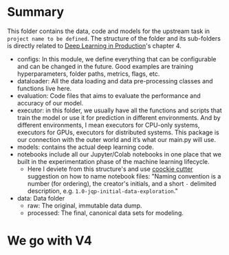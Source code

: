 # Summary


This folder contains the data, code and models for the upstream task in `project name to be defined`. The structure of the folder and its sub-folders is directly related to [Deep Learning in Production](https://leanpub.com/DLProd)'s chapter 4.

- configs: In this module, we define everything that can be configurable and can be changed in the future. Good examples are training hyperparameters, folder paths, metrics, flags, etc.
- dataloader: All the data loading and data pre-processing classes and functions live here.
- evaluation: Code files that aims to evaluate the performance and accuracy of our model.
- executor: in this folder, we usually have all the functions and scripts that train the model or use it for prediction in different environments. And by different environments, I mean executors for CPU-only systems, executors for GPUs, executors for distributed systems. This package is our connection with the outer world and it’s what our main.py will use.
- models: contains the actual deep learning code.
- notebooks include all our Jupyter/Colab notebooks in one place that we built in the experimentation phase of the machine learning lifecycle.
	- Here I deviete from this structure's and use [coockie cutter](https://github.com/bh1995/AF-classification/tree/cabb932d27c63ea493a97770f4b136c28397117f) suggestion on how to name notebook files: "Naming convention is a number (for ordering), the creator's initials, and a short `-` delimited description, e.g. `1.0-jqp-initial-data-exploration`."
- data: Data folder
	- raw: The original, immutable data dump.
	- processed: The final, canonical data sets for modeling.


# We go with V4
